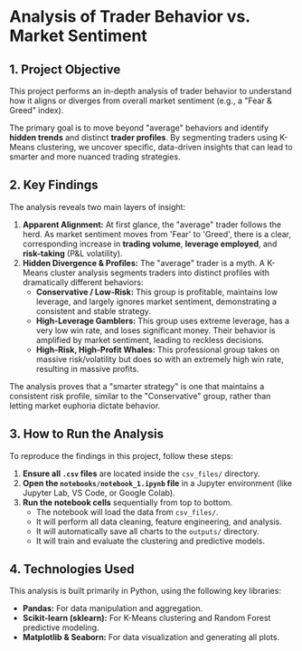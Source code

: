 # Analysis of Trader Behavior vs. Market Sentiment

## 1. Project Objective

This project performs an in-depth analysis of trader behavior to understand how it aligns or diverges from overall market sentiment (e.g., a "Fear & Greed" index).

The primary goal is to move beyond "average" behaviors and identify **hidden trends** and distinct **trader profiles**. By segmenting traders using K-Means clustering, we uncover specific, data-driven insights that can lead to smarter and more nuanced trading strategies.

## 2. Key Findings

The analysis reveals two main layers of insight:

1.  **Apparent Alignment:** At first glance, the "average" trader follows the herd. As market sentiment moves from 'Fear' to 'Greed', there is a clear, corresponding increase in **trading volume**, **leverage employed**, and **risk-taking** (P&L volatility).
2.  **Hidden Divergence & Profiles:** The "average" trader is a myth. A K-Means cluster analysis segments traders into distinct profiles with dramatically different behaviors:
    * **Conservative / Low-Risk:** This group is profitable, maintains low leverage, and largely ignores market sentiment, demonstrating a consistent and stable strategy.
    * **High-Leverage Gamblers:** This group uses extreme leverage, has a very low win rate, and loses significant money. Their behavior is amplified by market sentiment, leading to reckless decisions.
    * **High-Risk, High-Profit Whales:** This professional group takes on massive risk/volatility but does so with an extremely high win rate, resulting in massive profits.

The analysis proves that a "smarter strategy" is one that maintains a consistent risk profile, similar to the "Conservative" group, rather than letting market euphoria dictate behavior.


## 3. How to Run the Analysis

To reproduce the findings in this project, follow these steps:

1.  **Ensure all `.csv` files** are located inside the `csv_files/` directory.
2.  **Open the `notebooks/notebook_1.ipynb` file** in a Jupyter environment (like Jupyter Lab, VS Code, or Google Colab).
3.  **Run the notebook cells** sequentially from top to bottom.
    * The notebook will load the data from `csv_files/`.
    * It will perform all data cleaning, feature engineering, and analysis.
    * It will automatically save all charts to the `outputs/` directory.
    * It will train and evaluate the clustering and predictive models.

## 4. Technologies Used

This analysis is built primarily in Python, using the following key libraries:

* **Pandas:** For data manipulation and aggregation.
* **Scikit-learn (sklearn):** For K-Means clustering and Random Forest predictive modeling.
* **Matplotlib & Seaborn:** For data visualization and generating all plots.
